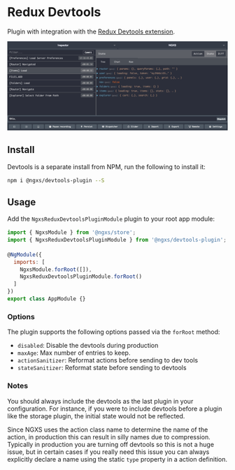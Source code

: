 # Redux Devtools
Plugin with integration with the [Redux Devtools extension](http://extension.remotedev.io/).

![img](../assets/devtools.png)

## Install
Devtools is a separate install from NPM, run the following to install it:

```bash
npm i @ngxs/devtools-plugin --S
```

## Usage
Add the `NgxsReduxDevtoolsPluginModule` plugin to your root app module:

```javascript
import { NgxsModule } from '@ngxs/store';
import { NgxsReduxDevtoolsPluginModule } from '@ngxs/devtools-plugin';

@NgModule({
  imports: [
    NgxsModule.forRoot([]),
    NgxsReduxDevtoolsPluginModule.forRoot()
  ]
})
export class AppModule {}
```

### Options
The plugin supports the following options passed via the `forRoot` method:

- `disabled`: Disable the devtools during production
- `maxAge`: Max number of entries to keep.
- `actionSanitizer`: Reformat actions before sending to dev tools
- `stateSanitizer`: Reformat state before sending to devtools

### Notes
You should always include the devtools as the last plugin in your configuration.
For instance, if you were to include devtools before a plugin like the storage
plugin, the initial state would not be reflected.

Since NGXS uses the action class name to determine the name of the action, in
production this can result in silly names due to compression. Typically in 
production you are turning off devtools so this is not a huge issue, but in
certain cases if you really need this issue you can always explicitly declare
a name using the static `type` property in a action definition.
